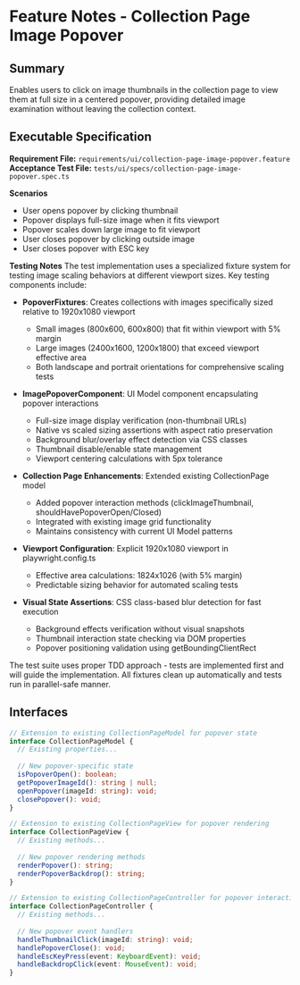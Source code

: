 # Feature Notes - Collection Page Image Popover

## Summary
Enables users to click on image thumbnails in the collection page to view them at full size in a centered popover, providing detailed image examination without leaving the collection context.

## Executable Specification
**Requirement File:** `requirements/ui/collection-page-image-popover.feature`
**Acceptance Test File:** `tests/ui/specs/collection-page-image-popover.spec.ts`

**Scenarios**
- User opens popover by clicking thumbnail
- Popover displays full-size image when it fits viewport
- Popover scales down large image to fit viewport
- User closes popover by clicking outside image
- User closes popover with ESC key

**Testing Notes**
The test implementation uses a specialized fixture system for testing image scaling behaviors at different viewport sizes. Key testing components include:

- **PopoverFixtures**: Creates collections with images specifically sized relative to 1920x1080 viewport
  - Small images (800x600, 600x800) that fit within viewport with 5% margin
  - Large images (2400x1600, 1200x1800) that exceed viewport effective area
  - Both landscape and portrait orientations for comprehensive scaling tests

- **ImagePopoverComponent**: UI Model component encapsulating popover interactions
  - Full-size image display verification (non-thumbnail URLs)
  - Native vs scaled sizing assertions with aspect ratio preservation
  - Background blur/overlay effect detection via CSS classes
  - Thumbnail disable/enable state management
  - Viewport centering calculations with 5px tolerance

- **Collection Page Enhancements**: Extended existing CollectionPage model
  - Added popover interaction methods (clickImageThumbnail, shouldHavePopoverOpen/Closed)
  - Integrated with existing image grid functionality
  - Maintains consistency with current UI Model patterns

- **Viewport Configuration**: Explicit 1920x1080 viewport in playwright.config.ts
  - Effective area calculations: 1824x1026 (with 5% margin)
  - Predictable sizing behavior for automated scaling tests

- **Visual State Assertions**: CSS class-based blur detection for fast execution
  - Background effects verification without visual snapshots
  - Thumbnail interaction state checking via DOM properties
  - Popover positioning validation using getBoundingClientRect

The test suite uses proper TDD approach - tests are implemented first and will guide the implementation. All fixtures clean up automatically and tests run in parallel-safe manner.

## Interfaces
```typescript
// Extension to existing CollectionPageModel for popover state
interface CollectionPageModel {
  // Existing properties...
  
  // New popover-specific state
  isPopoverOpen(): boolean;
  getPopoverImageId(): string | null;
  openPopover(imageId: string): void;
  closePopover(): void;
}

// Extension to existing CollectionPageView for popover rendering
interface CollectionPageView {
  // Existing methods...
  
  // New popover rendering methods
  renderPopover(): string;
  renderPopoverBackdrop(): string;
}

// Extension to existing CollectionPageController for popover interactions
interface CollectionPageController {
  // Existing methods...
  
  // New popover event handlers
  handleThumbnailClick(imageId: string): void;
  handlePopoverClose(): void;
  handleEscKeyPress(event: KeyboardEvent): void;
  handleBackdropClick(event: MouseEvent): void;
}
```